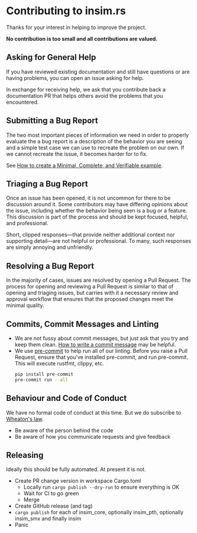 # Contributing to insim.rs

Thanks for your interest in helping to improve the project.

**No contribution is too small and all contributions are valued.**

## Asking for General Help

If you have reviewed existing documentation and still have questions or are
having problems, you can open an issue asking for help.

In exchange for receiving help, we ask that you contribute back a documentation
PR that helps others avoid the problems that you encountered.

## Submitting a Bug Report

The two most important pieces of information we need in order to properly
evaluate the a bug report is a description of the behavior you are seeing and a simple
test case we can use to recreate the problem on our own. If we cannot recreate
the issue, it becomes harder for to fix.

See [How to create a Minimal, Complete, and Verifiable example][mcve].

[mcve]: https://stackoverflow.com/help/mcve

## Triaging a Bug Report

Once an issue has been opened, it is not uncommon for there to be discussion
around it. Some contributors may have differing opinions about the issue,
including whether the behavior being seen is a bug or a feature. This discussion
is part of the process and should be kept focused, helpful, and professional.

Short, clipped responses—that provide neither additional context nor supporting
detail—are not helpful or professional. To many, such responses are simply
annoying and unfriendly.

## Resolving a Bug Report

In the majority of cases, issues are resolved by opening a Pull Request. The
process for opening and reviewing a Pull Request is similar to that of opening
and triaging issues, but carries with it a necessary review and approval
workflow that ensures that the proposed changes meet the minimal quality.

## Commits, Commit Messages and Linting

- We are not fussy about commit messages, but just ask that you try and keep
  them clean. [How to write a commit message](https://chris.beams.io/posts/git-commit/) may be helpful.
- We use [pre-commit](https://pre-commit.com/) to help run all of our linting.
  Before you raise a Pull Request, ensure that you've installed pre-commit, and
  run pre-commit. This will execute rustfmt, clippy, etc.
  ```bash
  pip install pre-commit
  pre-commit run --all
  ```

## Behaviour and Code of Conduct

We have no formal code of conduct at this time. But we do subscribe to
[Wheaton's law](https://knowyourmeme.com/memes/wheatons-law).

- Be aware of the person behind the code
- Be aware of how you communicate requests and give feedback

## Releasing

Ideally this should be fully automated. At present it is not.

- Create PR change version in workspace Cargo.toml
  - Locally run `cargo publish --dry-run` to ensure everything is OK
  - Wait for CI to go green
  - Merge
- Create GitHub release (and tag)
- `cargo publish` for each of insim_core, optionally insim_pth, optionally insim_smx and finally insim
- Panic
